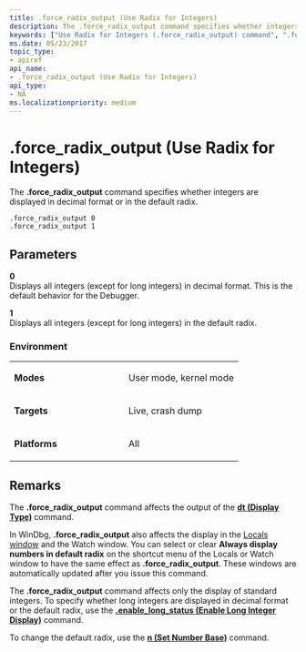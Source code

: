```yaml
---
title: .force_radix_output (Use Radix for Integers)
description: The .force_radix_output command specifies whether integers are displayed in decimal format or in the default radix.
keywords: ["Use Radix for Integers (.force_radix_output) command", ".force_radix_output (Use Radix for Integers) Windows Debugging"]
ms.date: 05/23/2017
topic_type:
- apiref
api_name:
- .force_radix_output (Use Radix for Integers)
api_type:
- NA
ms.localizationpriority: medium
---
```


# .force\_radix\_output (Use Radix for Integers)


The **.force\_radix\_output** command specifies whether integers are displayed in decimal format or in the default radix.

```dbgcmd
.force_radix_output 0 
.force_radix_output 1 
```

## <span id="ddk_meta_use_radix_for_integers_dbg"></span><span id="DDK_META_USE_RADIX_FOR_INTEGERS_DBG"></span>Parameters


<span id="_______0______"></span> **0**   
Displays all integers (except for long integers) in decimal format. This is the default behavior for the Debugger.

<span id="_______1______"></span> **1**   
Displays all integers (except for long integers) in the default radix.

### <span id="Environment"></span><span id="environment"></span><span id="ENVIRONMENT"></span>Environment

<table>
<colgroup>
<col width="50%" />
<col width="50%" />
</colgroup>
<tbody>
<tr class="odd">
<td align="left"><p><strong>Modes</strong></p></td>
<td align="left"><p>User mode, kernel mode</p></td>
</tr>
<tr class="even">
<td align="left"><p><strong>Targets</strong></p></td>
<td align="left"><p>Live, crash dump</p></td>
</tr>
<tr class="odd">
<td align="left"><p><strong>Platforms</strong></p></td>
<td align="left"><p>All</p></td>
</tr>
</tbody>
</table>

 

Remarks
-------

The **.force\_radix\_output** command affects the output of the [**dt (Display Type)**](dt--display-type-.md) command.

In WinDbg, **.force\_radix\_output** also affects the display in the [Locals window](locals-window.md) and the Watch window. You can select or clear **Always display numbers in default radix** on the shortcut menu of the Locals or Watch window to have the same effect as **.force\_radix\_output**. These windows are automatically updated after you issue this command.

The **.force\_radix\_output** command affects only the display of standard integers. To specify whether long integers are displayed in decimal format or the default radix, use the [**.enable\_long\_status (Enable Long Integer Display)**](-enable-long-status--enable-long-integer-display-.md) command.

To change the default radix, use the [**n (Set Number Base)**](n--set-number-base-.md) command.

 

 





